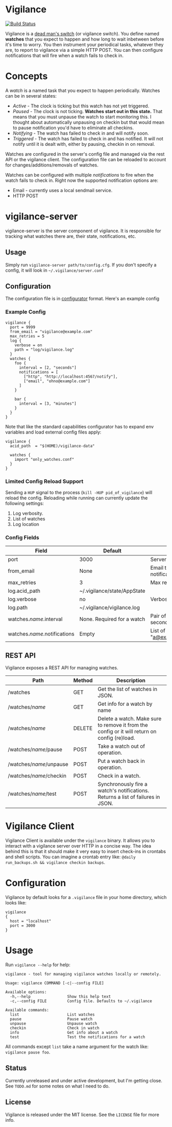 # Vigilance
[![Build Status](https://travis-ci.org/MichaelXavier/vigilance.png?branch=master)](https://travis-ci.org/MichaelXavier/vigilance)

Vigilance is a [dead man's switch](https://en.wikipedia.org/wiki/Dead_man%27s_switch)
(or vigilance switch). You define named **watches** that you expect to happen
and how long to wait inbetween before it's time to worry. You then instrument
your periodical tasks, whatever they are, to report to vigilance via a simple
HTTP POST. You can then configure notifications that will fire when a watch
fails to check in.

# Concepts
A *watch* is a named task that you expect to happen periodically. Watches can
be in several states:

* *Active* - The clock is ticking but this watch has not yet triggered.
* *Paused* - The clock is not ticking. **Watches start out in this state.**
  That means that you must unpause the watch to start monitoring this. I
  thought about automatically unpausing on checkin but that would mean to pause
  notification you'd have to eliminate all checkins.
* *Notifying* - The watch has failed to check in and will notify soon.
* *Triggered* - The watch has failed to check in and has notified. It will not
  notify until it is dealt with, either by pausing, checkin in on removal.

Watches are configured in the server's config file and managed via the rest API
or the vigilance client. The configuration file can be reloaded to account for
changes/additions/removals of watches.

Watches can be configured with multiple *notifications* to fire when the watch
fails to check in. Right now the supported notification options are:

* Email - currently uses a local sendmail service.
* HTTP POST

# vigilance-server
vigilance-server is the server component of vigilance. It is responsible for
tracking what watches there are, their state, notifications, etc.

## Usage
Simply run `vigilance-server path/to/config.cfg`. If you don't specify a
config, it will look in `~/.vigilance/server.conf`

## Configuration
The configuration file is in
[configurator](http://hackage.haskell.org/package/configurator) format. Here's
an example config

### Example Config

    vigilance {
      port = 9999
      from_email = "vigilance@example.com"
      max_retries = 5
      log {
        verbose = on
        path = "log/vigilance.log"
      }
      watches {
        foo {
          interval = [2, "seconds"]
          notifications = [
            ["http", "http://localhost:4567/notify"],
            ["email", "ohno@example.com"]
          ]
        }

        bar {
          interval = [3, "minutes"]
        }
      }
    }

Note that like the standard capabilities configurator has to expand env
variables and  load external config files apply:

    vigilance {
      acid_path  = "$(HOME)/vigilance-data"

      watches {
        import "only_watches.conf"
      }
    }

### Limited Config Reload Support
Sending a `HUP` signal to the process (`kill -HUP pid_of_vigilance`) will
reload the config. Reloading while running can currently update the following
settings:

1. Log verbosity.
2. List of watches
3. Log location

### Config Fields

| Field                          | Default                     | Description                                                 | Reloadable |
| ------------------------------ | --------------------------- | ---------------------------------------------------------   | ---------- |
| port                           | 3000                        | Server port                                                 | No         |
| from_email                     | None                        | Email  to send from. If missing, no email notifications     | No         |
| max_retries                    | 3                           | Max retries for notifications                               | No         |
| log.acid_path                  | ~/.vigilance/state/AppState |                                                             | No         |
| log.verbose                    | no                          | Verbose logging                                             | Yes        |
| log.path                       | ~/.vigilance/vigilance.log  |                                                             | Yes        |
| watches._name_.interval        | None. Required for a watch  | Pair of number and seconds/minutes/hours/days/weeks/years   | Yes        |
| watches._name_.notifications   | Empty                       | List of pairs ["http", "url"] or ["email", "a@example.com"] | Yes        |

## REST API
Vigilance exposes a REST API for managing watches.

| Path                    | Method | Description                                                                                  |
| ----------------------- | ------ | -------------------------------------------------------------------------------------------- |
| /watches                | GET    | Get the list of watches in JSON.                                                             |
| /watches/_name_         | GET    | Get info for a watch by name                                                                 |
| /watches/_name_         | DELETE | Delete a watch. Make sure to remove it from the config or it will return on config (re)load. |
| /watches/_name_/pause   | POST   | Take a watch out of operation.                                                               |
| /watches/_name_/unpause | POST   | Put a watch back in operation.                                                               |
| /watches/_name_/checkin | POST   | Check in a watch.                                                                            |
| /watches/_name_/test    | POST   | Synchronously fire a watch's notifications. Returns a list of failures in JSON.              |

# Vigilance Client
Vigilance Client is available under the `vigilance` binary. It allows you to
interact with a vigilance server over HTTP in a concise way. The idea behind
this is that it should make it very easy to insert check-ins in crontabs and
shell scripts. You can imagine a crontab entry like:
`@daily run_backups.sh && vigilance checkin backups`.


# Configuration
Vigilance by default looks for a `.vigilance` file in your home directory,
which looks like:

    vigilance
    {
      host = "localhost"
      port = 3000
    }

# Usage
Run `vigilance --help` for help:

    vigilance - tool for managing vigilance watches locally or remotely.

    Usage: vigilance COMMAND [-c|--config FILE]

    Available options:
      -h,--help                Show this help text
      -c,--config FILE         Config file. Defaults to ~/.vigilance

    Available commands:
      list                     List watches
      pause                    Pause watch
      unpause                  Unpause watch
      checkin                  Check in watch
      info                     Get info about a watch
      test                     Test the notifications for a watch

All commands except `list` take a name argument for the watch like: `vigilance
pause foo`.

## Status
Currently unreleased and under active development, but I'm getting close. See
`TODO.md` for some notes on what I need to do.

## License
Vigilance is released under the MIT license. See the `LICENSE` file for more
info.
